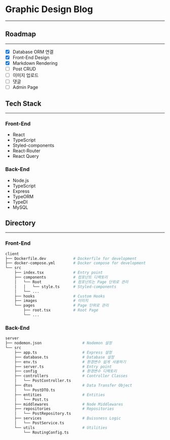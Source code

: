 # Graphic Design Blog

---

## Roadmap

---

- [x] Database ORM 연결
- [x] Front-End Design
- [x] Markdown Rendering
- [ ] Post CRUD
- [ ] 이미지 업로드
- [ ] 댓글
- [ ] Admin Page

## Tech Stack

---

### Front-End

- React
- TypeScript
- Styled-components
- React-Router
- React Query

### Back-End

- Node.js
- TypeScript
- Express
- TypeORM
- TypeDI
- MySQL

## Directory

---

### Front-End

```bash
client
├── Dockerfile.dev            # Dockerfile for development
├── docker-compose.yml        # Docker compose for development
└── src
    ├── index.tsx             # Entry point
    ├── components            # 컴포넌트 디렉토리
    │   └── Root              # 컴포넌트는 Page 단위로 관리
    │   │   └── style.ts      # Styled-components
    │   └── ...
    ├── hooks                 # Custom Hooks
    ├── images                # 이미지
    └── pages                 # Page 단위로 관리
        ├── root.tsx          # Root Page
        └── ...
```

### Back-End

```bash
server
├── nodemon.json                  # Nodemon 설정
└── src
    ├── app.ts                    # Express 설정
    ├── database.ts               # Database 설정
    ├── env.ts                    # 환경변수 쉽게 사용하기
    ├── server.ts                 # Entry point
    ├── config                    # 환경변수 디렉토리
    ├── controllers               # Controller Classes
    │   └── PostController.ts
    ├── dtos                      # Data Transfer Object
    │   └── PostDTO.ts
    ├── entities                  # Entities
    │   └── Post.ts
    ├── middlewares               # Node Middlewares
    ├── repositories              # Repositories
    │   └── PostRepository.ts
    ├── services                  # Buissness Logic
    │   └── PostService.ts
    └── utils                     # Utilities
        └── RoutingConfig.ts
```
